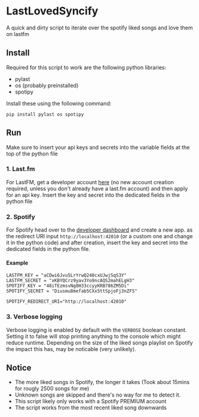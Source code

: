 # LastLovedSyncify
A quick and dirty script to iterate over the spotify liked songs and love them on lastfm

## Install
Required for this script to work are the following python libraries:
- pylast
- os (probably preinstalled)
- spotipy

Install these using the following command:
```
pip install pylast os spotipy
```

## Run
Make sure to insert your api keys and secrets into the variable fields at the top of the python file

### 1. Last.fm
For LastFM, get a developer account [here](https://www.last.fm/api/account/create) (no new account creation required, unless you don't already have a last.fm account) and then apply for an api key. Insert the key and secret into the dedicated fields in the python file

### 2. Spotify
For Spotify head over to the [developer dashboard](https://developer.spotify.com/dashboard) and create a new app. as the redirect URI input `http://localhost:42010` (or a custom one and change it in the python code) and after creation, insert the key and secret into the dedicated fields in the python file.

#### Example
```
LASTFM_KEY = "aCDwi6Jvu5LrYrwQ248cxUJwjSqS3Y"
LASTFM_SECRET = "xKBYQCrz9yav3Yo9ncAQS2mahELgH3"
SPOTIFY_KEY = "48iTEzmsvNg8H33ccyyKRB786ZM5Di"
SPOTIFY_SECRET = "Diusmu8mefab5CXx5ttSpjoFj3nZFS"

SPOTIFY_REDIRECT_URI="http://localhost:42010"
```

### 3. Verbose logging
Verbose logging is enabled by default with the `VERBOSE` boolean constant. Setting it to false will stop printing anything to the console which might reduce runtime. Depending on the size of the liked songs playlist on Spotify the impact this has, may be noticable (very unlikely).

## Notice
- The more liked songs in Spotify, the longer it takes (Took about 15mins for rougly 2500 songs for me)
- Unknown songs are skipped and there's no way for me to detect it.
- This script likely only works with a Spotify PREMIUM account
- The script works from the most recent liked song downwards
